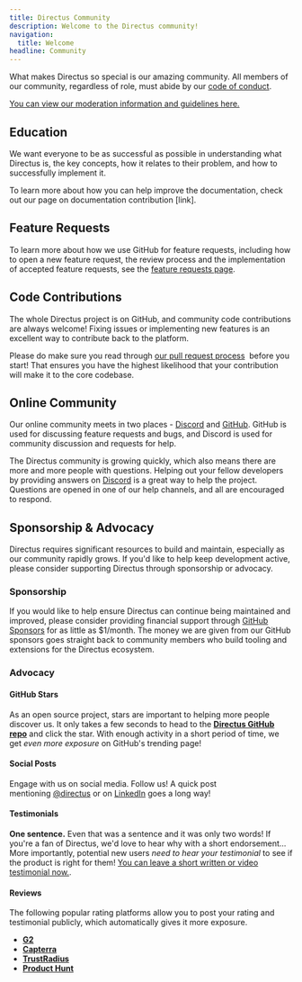```yaml
---
title: Directus Community
description: Welcome to the Directus community!
navigation:
  title: Welcome
headline: Community
---
```



What makes Directus so special is our amazing community. All members of our community, regardless of role, must abide by our [code of conduct](/community/overview/conduct).

[You can view our moderation information and guidelines here.](/community/overview/moderation)

## Education

We want everyone to be as successful as possible in understanding what Directus is, the key concepts, how it relates to their problem, and how to successfully implement it.

To learn more about how you can help improve the documentation, check out our page on documentation contribution [link].

## Feature Requests

To learn more about how we use GitHub for feature requests, including how to open a new feature request, the review process and the implementation of accepted feature requests, see the [feature requests page](/community/contribution/feature-requests).

## Code Contributions

The whole Directus project is on GitHub, and community code contributions are always welcome! Fixing issues or implementing new features is an excellent way to contribute back to the platform.

Please do make sure you read through [our pull request process](/community/contribution/pull-requests)  before you start! That ensures you have the highest likelihood that your contribution will make it to the core codebase.

## Online Community

Our online community meets in two places - [Discord](https://directus.chat/) and [GitHub](https://github.com/directus/directus/discussions). GitHub is used for discussing feature requests and bugs, and Discord is used for community discussion and requests for help.

The Directus community is growing quickly, which also means there are more and more people with questions. Helping out your fellow developers by providing answers on [Discord](https://directus.chat/) is a great way to help the project. Questions are opened in one of our help channels, and all are encouraged to respond.

## Sponsorship & Advocacy

Directus requires significant resources to build and maintain, especially as our community rapidly grows. If you'd like to help keep development active, please consider supporting Directus through sponsorship or advocacy.

### Sponsorship

If you would like to help ensure Directus can continue being maintained and improved, please consider providing financial support through [GitHub Sponsors](https://github.com/sponsors/directus) for as little as $1/month. The money we are given from our GitHub sponsors goes straight back to community members who build tooling and extensions for the Directus ecosystem.

### Advocacy

#### GitHub Stars

As an open source project, stars are important to helping more people discover us. It only takes a few seconds to head to the [**Directus GitHub repo**](https://github.com/directus/directus) and click the star. With enough activity in a short period of time, we get *even more exposure* on GitHub's trending page!

#### Social Posts

Engage with us on social media. Follow us! A quick post mentioning [@directus](https://twitter.com/directus) or on [LinkedIn](https://www.linkedin.com/company/directus-io) goes a long way!

#### Testimonials

**One sentence.** Even that was a sentence and it was only two words! If you're a fan of Directus, we'd love to hear why with a short endorsement... More importantly, potential new users *need to hear your testimonial* to see if the product is right for them! [You can leave a short written or video testimonial now.](https://testimonial.to/directus).

#### Reviews

The following popular rating platforms allow you to post your rating and testimonial publicly, which automatically gives it more exposure.

- [**G2**](https://www.g2.com/products/directus/reviews)
- [**Capterra**](https://www.capterra.com/p/156619/Directus)
- [**TrustRadius**](https://www.trustradius.com/products/directus/reviews)
- [**Product Hunt**](https://www.producthunt.com/posts/directus-9)
